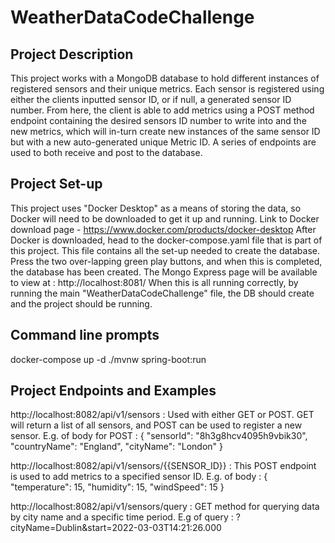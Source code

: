 # WeatherDataCodeChallenge
## Project Description
This project works with a MongoDB database to hold different instances of registered sensors and their unique metrics.
Each sensor is registered using either the clients inputted sensor ID, or if null, a generated sensor ID number. From here, the client is able to add metrics using a POST method endpoint containing the desired sensors ID number to write into and the new metrics, which will in-turn create new instances of the same sensor ID but with a new auto-generated unique Metric ID.
A series of endpoints are used to both receive and post to the database.

## Project Set-up
This project uses "Docker Desktop" as a means of storing the data, so Docker will need to be downloaded to get it up and running.
Link to Docker download page - https://www.docker.com/products/docker-desktop
After Docker is downloaded, head to the docker-compose.yaml file that is part of this project. This file contains all the set-up needed to create the database. Press the two over-lapping green play buttons, and when this is completed, the database has been created.
The Mongo Express page will be available to view at : http://localhost:8081/
When this is all running correctly, by running the main "WeatherDataCodeChallenge" file, the DB should create and the project should be running.

## Command line prompts 
docker-compose up -d
./mvnw spring-boot:run

## Project Endpoints and Examples
http://localhost:8082/api/v1/sensors : Used with either GET or POST. GET will return a list of all sensors, and POST can be used to register a new sensor. E.g. of body for POST : 
{
"sensorId": "8h3g8hcv4095h9vbik30",
"countryName": "England",
"cityName": "London"
}

http://localhost:8082/api/v1/sensors/{{SENSOR_ID}} : This POST endpoint is used to add metrics to a specified sensor ID. E.g. of body :
{
"temperature": 15,
"humidity": 15,
"windSpeed": 15
}

http://localhost:8082/api/v1/sensors/query : GET method for querying data by city name and a specific time period. E.g of query :
?cityName=Dublin&start=2022-03-03T14:21:26.000

